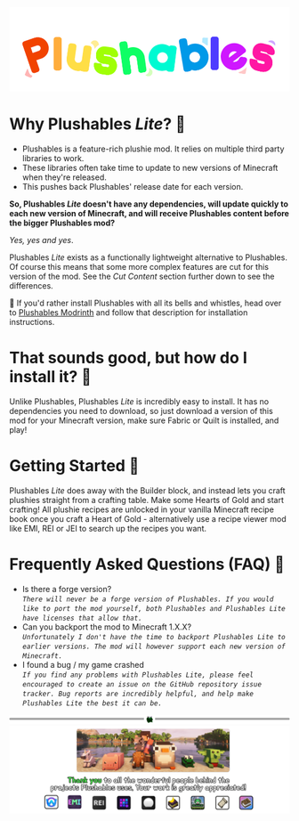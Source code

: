 ![Plushables Banner](https://github.com/Khazoda/plushables-lite/blob/Web-Assets/description_lite/lite_logo_wide_dark.png?raw=true)

# Why Plushables _Lite_? 🦧

- Plushables is a feature-rich plushie mod. It relies on multiple third party libraries to work.
- These libraries often take time to update to new versions of Minecraft when they're released.
- This pushes back Plushables' release date for each version.

**So, Plushables _Lite_ doesn't have any dependencies, will update quickly to each new version of Minecraft, and will receive Plushables content before the bigger Plushables mod?**

_Yes, yes and yes_.

Plushables _Lite_ exists as a functionally lightweight alternative to Plushables. Of course this means that some more complex features are cut for this version of the mod. See the _Cut Content_ section further down to see the differences.

🧨 If you'd rather install Plushables with all its bells and whistles, head over to [Plushables Modrinth](https://modrinth.com/mod/plushables) and follow that description for installation instructions.

# That sounds good, but how do I install it? 🐸

Unlike Plushables, Plushables _Lite_ is incredibly easy to install. It has no dependencies you need to download, so just download a version of this mod for your Minecraft version, make sure Fabric or Quilt is installed, and play!

# Getting Started 📖

Plushables _Lite_ does away with the Builder block, and instead lets you craft plushies straight from a crafting table. Make some Hearts of Gold and start crafting! All plushie recipes are unlocked in your vanilla Minecraft recipe book once you craft a Heart of Gold - alternatively use a recipe viewer mod like EMI, REI or JEI to search up the recipes you want.

# Frequently Asked Questions (FAQ) 🧡

- Is there a forge version?  
  _`There will never be a forge version of Plushables. If you would like to port the mod yourself, both Plushables and Plushables Lite have licenses that allow that.`_
- Can you backport the mod to Minecraft 1.X.X?  
  _`Unfortunately I don't have the time to backport Plushables Lite to earlier versions. The mod will however support each new version of Minecraft.`_
- I found a bug / my game crashed  
  _`If you find any problems with Plushables Lite, please feel encouraged to create an issue on the GitHub repository issue tracker. Bug reports are incredibly helpful, and help make Plushables Lite the best it can be.`_

![divider](https://github.com/Khazoda/Plushables/blob/Web-Assets/description_common/divider.png?raw=true)
![footer](https://github.com/Khazoda/Plushables/blob/Web-Assets/description_common/footer.png?raw=true)
